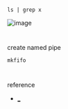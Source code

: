 
#
```
ls | grep x
```
![image](https://user-images.githubusercontent.com/61821641/148676891-656760ce-756b-4ec5-9f30-b2f43454c044.png)

#
create named pipe
```
mkfifo
```
#
reference
- [_](https://www.linuxjournal.com/article/2156)
